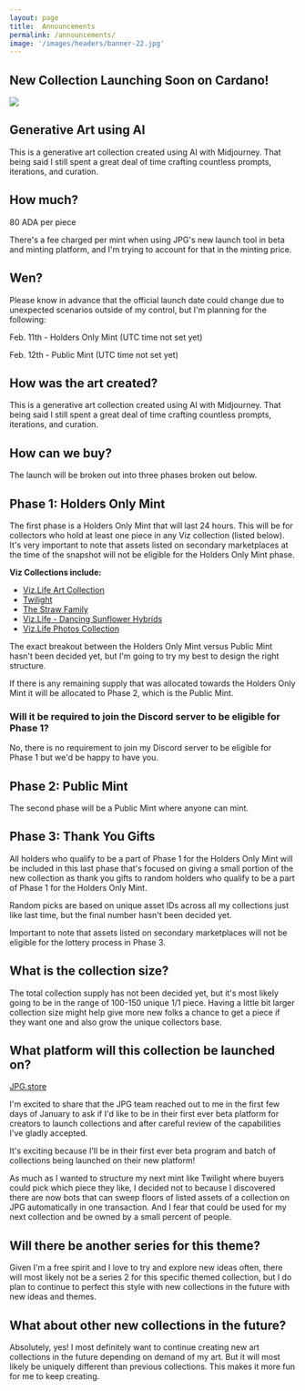 ```yaml
---
layout: page
title:  Announcements
permalink: /announcements/
image: '/images/headers/banner-22.jpg'
---
```


## New Collection Launching Soon on Cardano!
![](/images/dawn-to-dusk-part-full-100-collection.jpg) 

## Generative Art using AI
This is a generative art collection created using AI with Midjourney. That being said I still spent a great deal of time crafting countless prompts, iterations, and curation.

## How much? 
80 ADA per piece 

There's a fee charged per mint when using JPG's new launch tool in beta and minting platform, and I'm trying to account for that in the minting price.

## Wen?
Please know in advance that the official launch date could change due to unexpected scenarios outside of my control, but I'm planning for the following:

Feb. 11th - Holders Only Mint (UTC time not set yet)  

Feb. 12th - Public Mint (UTC time not set yet)  

## How was the art created?
This is a generative art collection created using AI with Midjourney. That being said I still spent a great deal of time crafting countless prompts, iterations, and curation. 

## How can we buy? 
The launch will be broken out into three phases broken out below.

## Phase 1: Holders Only Mint
 The first phase is a Holders Only Mint that will last 24 hours. This will be for collectors who hold at least one piece in any Viz collection (listed below). It's very important to note that assets listed on secondary marketplaces at the time of the snapshot will not be eligible for the Holders Only Mint phase. 

**Viz Collections include:**
- [Viz.Life Art Collection](https://www.jpg.store/collection/vizlifeartcollection)
- [Twilight](https://www.jpg.store/collection/twilight)
- [The Straw Family](https://www.jpg.store/collection/thestrawfamily)
- [Viz.Life - Dancing Sunflower Hybrids](https://www.jpg.store/collection/vizlifedancingsunflowerhybrids)
- [Viz.Life Photos Collection](https://www.jpg.store/collection/vizlifephotoscollection)

The exact breakout between the Holders Only Mint versus Public Mint hasn't been decided yet, but I'm going to try my best to design the right structure. 

If there is any remaining supply that was allocated towards the Holders Only Mint it will be allocated to Phase 2, which is the Public Mint. 

### Will it be required to join the Discord server to be eligible for Phase 1? 
No, there is no requirement to join my Discord server to be eligible for Phase 1 but we'd be happy to have you. 

## Phase 2: Public Mint
 The second phase will be a Public Mint where anyone can mint. 

## Phase 3: Thank You Gifts 
 All holders who qualify to be a part of Phase 1 for the Holders Only Mint will be included in this last phase that's focused on giving a small portion of the new collection as thank you gifts to random holders who qualify to be a part of Phase 1 for the Holders Only Mint. 

Random picks are based on unique asset IDs across all my collections just like last time, but the final number hasn't been decided yet.
 
 Important to note that assets listed on secondary marketplaces will not be eligible for the lottery process in Phase 3. 

## What is the collection size?
The total collection supply has not been decided yet, but it's most likely going to be in the range of 100-150 unique 1/1 piece. Having a little bit larger collection size might help give more new folks a chance to get a piece if they want one and also grow the unique collectors base. 

## What platform will this collection be launched on?
[JPG.store](https://www.jpg.store/)

I'm excited to share that the JPG team reached out to me in the first few days of January to ask if I'd like to be in their first ever beta platform for creators to launch collections and after careful review of the capabilities I've gladly accepted. 

It's exciting because I'll be in their first ever beta program and batch of collections being launched on their new platform! 

As much as I wanted to structure my next mint like Twilight where buyers could pick which piece they like, I decided not to because I discovered there are now bots that can sweep floors of listed assets of a collection on JPG automatically in one transaction. And I fear that could be used for my next collection and be owned by a small percent of people. 

## Will there be another series for this theme?
Given I'm a free spirit and I love to try and explore new ideas often, there will most likely not be a series 2 for this specific themed collection, but I do plan to continue to perfect this style with new collections in the future with new ideas and themes. 

## What about other new collections in the future?
Absolutely, yes! I most definitely want to continue creating new art collections in the future depending on demand of my art. But it will most likely be uniquely different than previous collections. This makes it more fun for me to keep creating. 


